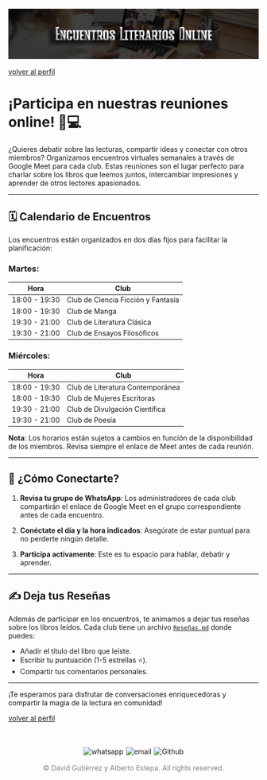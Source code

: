 ![Cabecera Encuentros Literarios](../imagenes/Cabeceras/Encuentros_Literarios_Cabecera.jpg)

[volver al perfil](../mi_perfil.md)
# ¡Participa en nuestras reuniones online! 📖💻

¿Quieres debatir sobre las lecturas, compartir ideas y conectar con otros miembros? Organizamos encuentros virtuales semanales a través de Google Meet para cada club. Estas reuniones son el lugar perfecto para charlar sobre los libros que leemos juntos, intercambiar impresiones y aprender de otros lectores apasionados.

---

## 🗓️ Calendario de Encuentros

Los encuentros están organizados en dos días fijos para facilitar la planificación:

### **Martes**:
| **Hora**      | **Club**                            |
|---------------|-------------------------------------|
| 18:00 - 19:30 | Club de Ciencia Ficción y Fantasía  |
| 18:00 - 19:30 | Club de Manga                       |
| 19:30 - 21:00 | Club de Literatura Clásica          |
| 19:30 - 21:00 | Club de Ensayos Filosóficos         |

### **Miércoles**:
| **Hora**      | **Club**                            |
|---------------|-------------------------------------|
| 18:00 - 19:30 | Club de Literatura Contemporánea    |
| 18:00 - 19:30 | Club de Mujeres Escritoras          |
| 19:30 - 21:00 | Club de Divulgación Científica      |
| 19:30 - 21:00 | Club de Poesía                      |

**Nota**: Los horarios están sujetos a cambios en función de la disponibilidad de los miembros. Revisa siempre el enlace de Meet antes de cada reunión.

---

## 📌 ¿Cómo Conectarte?

1. **Revisa tu grupo de WhatsApp**: Los administradores de cada club compartirán el enlace de Google Meet en el grupo correspondiente antes de cada encuentro.

2. **Conéctate el día y la hora indicados**: Asegúrate de estar puntual para no perderte ningún detalle.

3. **Participa activamente**: Este es tu espacio para hablar, debatir y aprender.

---

## ✍️ Deja tus Reseñas

Además de participar en los encuentros, te animamos a dejar tus reseñas sobre los libros leídos. Cada club tiene un archivo [`Reseñas.md`](Reseñas.md) donde puedes:

- Añadir el título del libro que leíste.
- Escribir tu puntuación (1-5 estrellas ⭐).
- Compartir tus comentarios personales.

---

¡Te esperamos para disfrutar de conversaciones enriquecedoras y compartir la magia de la lectura en comunidad!

[volver al perfil](../mi_perfil.md)

<div style="display: flex; justify-content: space-between; align-items: center; margin-left: 30%;margin-right: 30%;margin-top: 50px">
  <img src="../imagenes/whatsapplogo.png" alt="whatsapp">
  <img src="../imagenes/emaillogopng.png" alt="email" >
  <img src="../imagenes/githublogopng.png" alt="Github">
</div>

<p style="text-align: center;color:grey; margin-top: 3%"> 
&copy David Gutiérrez y Alberto Estepa. All rights reserved.
</p>